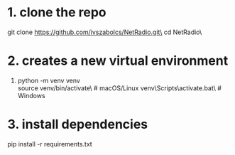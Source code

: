 # 1. clone the repo
git clone https://github.com/ivszabolcs/NetRadio.git\
cd NetRadio\

# 2. creates a new virtual environment
1. python -m venv venv\
source venv/bin/activate\     # macOS/Linux
venv\Scripts\activate.bat\    # Windows

# 3. install dependencies
pip install -r requirements.txt
